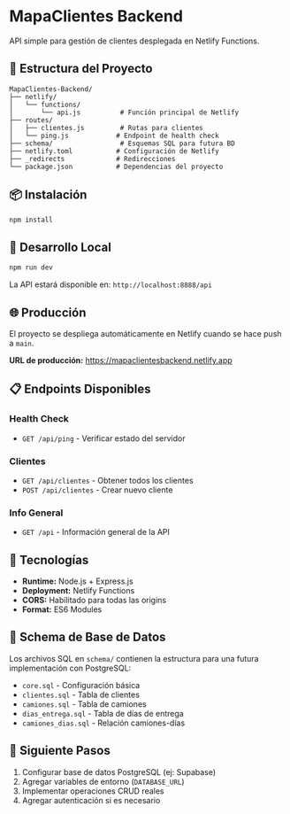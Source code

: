 # MapaClientes Backend

API simple para gestión de clientes desplegada en Netlify Functions.

## 🚀 Estructura del Proyecto

```
MapaClientes-Backend/
├── netlify/
│   └── functions/
│       └── api.js          # Función principal de Netlify
├── routes/
│   ├── clientes.js         # Rutas para clientes
│   └── ping.js            # Endpoint de health check
├── schema/                 # Esquemas SQL para futura BD
├── netlify.toml           # Configuración de Netlify
├── _redirects             # Redirecciones
└── package.json           # Dependencias del proyecto
```

## 📦 Instalación

```bash
npm install
```

## 🧪 Desarrollo Local

```bash
npm run dev
```

La API estará disponible en: `http://localhost:8888/api`

## 🌐 Producción

El proyecto se despliega automáticamente en Netlify cuando se hace push a `main`.

**URL de producción:** https://mapaclientesbackend.netlify.app

## 📋 Endpoints Disponibles

### Health Check
- `GET /api/ping` - Verificar estado del servidor

### Clientes
- `GET /api/clientes` - Obtener todos los clientes
- `POST /api/clientes` - Crear nuevo cliente

### Info General
- `GET /api` - Información general de la API

## 🔧 Tecnologías

- **Runtime:** Node.js + Express.js
- **Deployment:** Netlify Functions
- **CORS:** Habilitado para todas las origins
- **Format:** ES6 Modules

## 📁 Schema de Base de Datos

Los archivos SQL en `schema/` contienen la estructura para una futura implementación con PostgreSQL:

- `core.sql` - Configuración básica
- `clientes.sql` - Tabla de clientes
- `camiones.sql` - Tabla de camiones
- `dias_entrega.sql` - Tabla de días de entrega
- `camiones_dias.sql` - Relación camiones-días

## 🚀 Siguiente Pasos

1. Configurar base de datos PostgreSQL (ej: Supabase)
2. Agregar variables de entorno (`DATABASE_URL`)
3. Implementar operaciones CRUD reales
4. Agregar autenticación si es necesario
